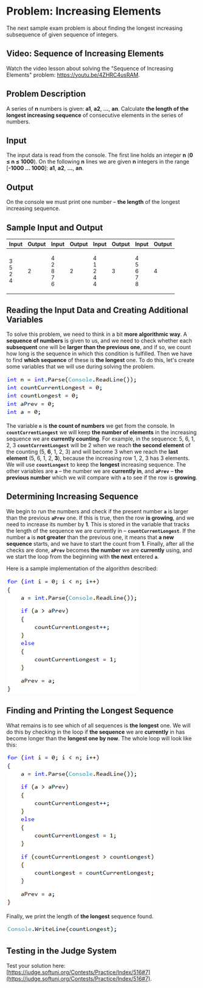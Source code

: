 # Problem: Increasing Elements

The next sample exam problem is about finding the longest increasing subsequence of given sequence of integers.

## Video: Sequence of Increasing Elements

Watch the video lesson about solving the "Sequence of Increasing Elements" problem: https://youtu.be/4ZHRC4usRAM.

## Problem Description

A series of **n** numbers is given: **a1**, **a2**, **…**, **an**. Calculate **the length of the longest increasing sequence** of consecutive elements in the series of numbers.

## Input

The input data is read from the console. The first line holds an integer **n** (**0 ≤ n ≤ 1000**). On the following **n** lines we are given **n** integers in the range \[**-1000 … 1000**]: **a1**, **a2**, **…**, **an**.

## Output

On the console we must print one number – **the length** of the longest increasing sequence.

## Sample Input and Output

| Input                   | Output | Input                        | Output | Input                        | Output | Input                        | Output |
| ----------------------- | ------ | ---------------------------- | ------ | ---------------------------- | ------ | ---------------------------- | ------ |
| <p>3<br>5<br>2<br>4</p> | 2      | <p>4<br>2<br>8<br>7<br>6</p> | 2      | <p>4<br>1<br>2<br>4<br>4</p> | 3      | <p>4<br>5<br>6<br>7<br>8</p> | 4      |

## Reading the Input Data and Creating Additional Variables

To solve this problem, we need to think in a bit **more algorithmic way**. A **sequence of numbers** is given to us, and we need to check whether each **subsequent** one will be **larger than the previous one**, and if so, we count how long is the sequence in which this condition is fulfilled. Then we have to find **which sequence** of these is **the longest** one. To do this, let's create some variables that we will use during solving the problem.

![](../../../../assets/chapter-8-1-images/08.Increasing-numbers-01.png)

The variable **`n`** is **the count of numbers** we get from the console. In **`countCurrentLongest`** we will keep **the number of elements** in the increasing sequence we are **currently counting**. For example, in the sequence: 5, 6, 1, 2, 3 **`countCurrentLongest`** will be 2 when we reach **the second element** of the counting (5, **6**, 1, 2, 3) and will become 3 when we reach the **last element** (5, 6, 1, 2, **3**), because the increasing row 1, 2, 3 has 3 elements. We will use **`countLongest`** to keep the **longest** increasing sequence. The other variables are **`a`** – the number we are **currently in**, and **`aPrev`** – **the previous number** which we will compare with **`a`** to see if the row is **growing**.

## Determining Increasing Sequence

We begin to run the numbers and check if the present number **`a`** is larger than the previous **`aPrev`** one. If this is true, then the row **is growing**, and we need to increase its number by **1**. This is stored in the variable that tracks the length of the sequence we are currently in – **`countCurrentLongest`**. If the number **`a`** is **not greater** than the previous one, it means that **a new sequence** starts, and we have to start the count from **1**. Finally, after all the checks are done, **`aPrev`** becomes **the number** we are **currently** using, and we start the loop from the beginning with **the next** entered **`a`**.

Here is a sample implementation of the algorithm described:

![](../../../../assets/chapter-8-1-images/08.Increasing-numbers-02.png)

## Finding and Printing the Longest Sequence

What remains is to see which of all sequences is **the longest** one. We will do this by checking in the loop if **the sequence** we are **currently** in has become longer than the **longest one by now**. The whole loop will look like this:

![](../../../../assets/chapter-8-1-images/08.Increasing-numbers-03.png)

Finally, we print the length of **the longest** sequence found.

![](../../../../assets/chapter-8-1-images/08.Increasing-numbers-04.png)

## Testing in the Judge System

Test your solution here: [https://judge.softuni.org/Contests/Practice/Index/516#7](https://judge.softuni.org/Contests/Practice/Index/516#7).

